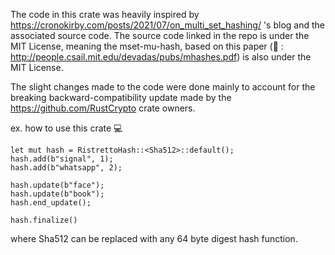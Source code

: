 The code in this crate was heavily inspired by https://cronokirby.com/posts/2021/07/on_multi_set_hashing/ 's blog and the associated source code. The source code linked in the repo is under the MIT License,
meaning the mset-mu-hash, based on this paper (📝 : http://people.csail.mit.edu/devadas/pubs/mhashes.pdf) is also under the MIT License. 

The slight changes made to the code were done mainly to account for the breaking backward-compatibility update made by the https://github.com/RustCrypto crate owners. 


ex. how to use this crate 💻
```
let mut hash = RistrettoHash::<Sha512>::default();
hash.add(b"signal", 1);
hash.add(b"whatsapp", 2);

hash.update(b"face");
hash.update(b"book");
hash.end_update();

hash.finalize()
```

where Sha512 can be replaced with any 64 byte digest hash function.
